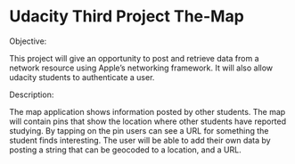 #                                   Udacity Third Project The-Map

Objective: 

This project will give an opportunity to post and retrieve data from a network resource using Apple’s networking framework. 
It will also allow udacity students to authenticate a user.

Description:

 The map application shows information posted by other students. The map will contain pins that show the location 
 where other students have reported studying. By tapping on the pin users can see a URL for something the student finds interesting. 
 The user will be able to add their own data by posting a string that can be geocoded to a location, and a URL.
